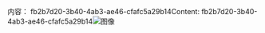 <span data-ttu-id="09662-101">内容： fb2b7d20-3b40-4ab3-ae46-cfafc5a29b14</span><span class="sxs-lookup"><span data-stu-id="09662-101">Content: fb2b7d20-3b40-4ab3-ae46-cfafc5a29b14</span></span>![图像](bf4a37f5-25f8-4132-8601-384f533fccd9.png)
